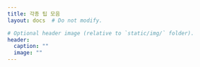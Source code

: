 ```yaml
---
title: 각종 팁 모음
layout: docs  # Do not modify.

# Optional header image (relative to `static/img/` folder).
header:
  caption: ""
  image: ""
---
```


